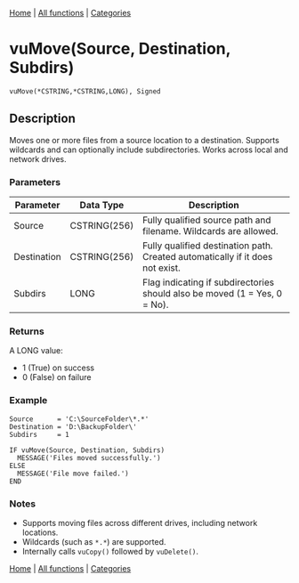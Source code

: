 [Home](../index.md) | [All functions](../all-functions.md) | [Categories](../categories/index.md)

# vuMove(Source, Destination, Subdirs)

```Prototype
vuMove(*CSTRING,*CSTRING,LONG), Signed
```


## Description
Moves one or more files from a source location to a destination. Supports wildcards and can optionally include subdirectories. Works across local and network drives.

### Parameters

| Parameter   | Data Type    | Description                                                                 |
|-------------|--------------|-----------------------------------------------------------------------------|
| Source      | CSTRING(256) | Fully qualified source path and filename. Wildcards are allowed.            |
| Destination | CSTRING(256) | Fully qualified destination path. Created automatically if it does not exist. |
| Subdirs     | LONG         | Flag indicating if subdirectories should also be moved (1 = Yes, 0 = No).   |

### Returns
A LONG value:  
- 1 (True) on success  
- 0 (False) on failure  

### Example

```Clarion
Source      = 'C:\SourceFolder\*.*'
Destination = 'D:\BackupFolder\'
Subdirs     = 1

IF vuMove(Source, Destination, Subdirs)
  MESSAGE('Files moved successfully.')
ELSE
  MESSAGE('File move failed.')
END
```

### Notes
- Supports moving files across different drives, including network locations.  
- Wildcards (such as `*.*`) are supported.  
- Internally calls `vuCopy()` followed by `vuDelete()`.

[Home](../index.md) | [All functions](../all-functions.md) | [Categories](../categories/index.md)

